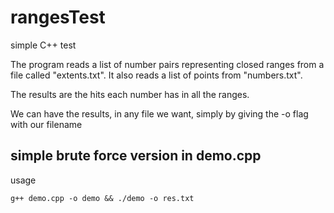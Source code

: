 rangesTest
==========

simple C++ test

The program reads a list of number pairs representing closed ranges from a file called "extents.txt". 
It also reads a list of points from "numbers.txt".  

The results are the hits each number has in all the ranges.

We can have the results, in any file we want, simply by giving the -o flag with our filename


simple brute force version in demo.cpp
---------------------------------------
usage

```g++ demo.cpp -o demo && ./demo -o res.txt```
